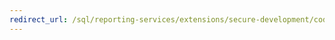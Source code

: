 ```yaml
---
redirect_url: /sql/reporting-services/extensions/secure-development/code-access-security-in-reporting-services
---
```

